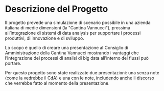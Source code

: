 # Descrizione del Progetto

Il progetto prevede una simulazione di scenario possibile in una azienda italiana di medie dimensioni (la "Cantina Vannucci"), prossima all’integrazione di sistemi di data analysis per supportare i processi produttivi, di innovazione e di sviluppo. 

Lo scopo è quello di creare una presentazione al Consiglio di Amministrazione della Cantina Vannucci mostrando i vantaggi che l’integrazione dei processi di analisi di big data all’interno dei flussi può portare.

Per questo progetto sono state realizzate due presentazioni: una senza note (come la vedrebbe il CdA) e una con le note, includendo anche il discorso che verrebbe fatto al momento della presentazione.
